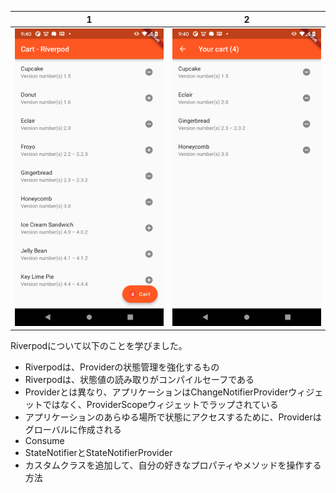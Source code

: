 
1|2
---|---
![](/images/cart_riverpod_1.png)|![](/images/cart_riverpod_2.png)


Riverpodについて以下のことを学びました。
* Riverpodは、Providerの状態管理を強化するもの
* Riverpodは、状態値の読み取りがコンパイルセーフである
* Providerとは異なり、アプリケーションはChangeNotifierProviderウィジェットではなく、ProviderScopeウィジェットでラップされている
* アプリケーションのあらゆる場所で状態にアクセスするために、Providerはグローバルに作成される
* Consume
* StateNotifierとStateNotifierProvider
* カスタムクラスを追加して、自分の好きなプロパティやメソッドを操作する方法